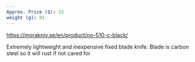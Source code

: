 ```yaml
---
Approx. Price ($): 15
weight (g): 91
---
```

https://morakniv.se/en/product/no-510-c-black/

Extremely lightweight and inexpensive fixed blade knife. Blade is carbon steel so it will rust if not cared for